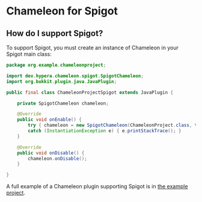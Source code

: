 # Chameleon for Spigot

## How do I support Spigot?
To support Spigot, you must create an instance of Chameleon in your Spigot main class:
```java
package org.example.chameleonproject;

import dev.hypera.chameleon.spigot.SpigotChameleon;
import org.bukkit.plugin.java.JavaPlugin;

public final class ChameleonProjectSpigot extends JavaPlugin {

    private SpigotChameleon chameleon;

    @Override
    public void onEnable() {
        try { chameleon = new SpigotChameleon(ChameleonProject.class, this); chameleon.onEnable(); }
        catch (InstantiationException e) { e.printStackTrace(); }
    }

    @Override
    public void onDisable() {
        chameleon.onDisable();
    }

}
```
A full example of a Chameleon plugin supporting Spigot is in [the example project](https://github.com/HyperaOfficial/ChameleonProject/tree/master/ChameleonProject-Spigot).